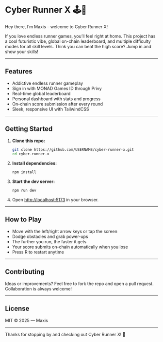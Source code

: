 # Cyber Runner X 🕹️🚀

Hey there, I’m Maxis – welcome to Cyber Runner X!

If you love endless runner games, you’ll feel right at home. This project has a cool futuristic vibe, global on-chain leaderboard, and multiple difficulty modes for all skill levels. Think you can beat the high score? Jump in and show your skills!

---

## Features

- Addictive endless runner gameplay  
- Sign in with MONAD Games ID through Privy  
- Real-time global leaderboard  
- Personal dashboard with stats and progress  
- On-chain score submission after every round  
- Sleek, responsive UI with TailwindCSS

---

## Getting Started

1. **Clone this repo:**
    ```bash
    git clone https://github.com/USERNAME/cyber-runner-x.git
    cd cyber-runner-x
    ```
2. **Install dependencies:**
    ```bash
    npm install
    ```
3. **Start the dev server:**
    ```bash
    npm run dev
    ```
4. Open [http://localhost:5173](http://localhost:5173) in your browser.

---

## How to Play

- Move with the left/right arrow keys or tap the screen  
- Dodge obstacles and grab power-ups  
- The further you run, the faster it gets  
- Your score submits on-chain automatically when you lose  
- Press R to restart anytime

---

## Contributing

Ideas or improvements? Feel free to fork the repo and open a pull request. Collaboration is always welcome!

---

## License

MIT © 2025 — Maxis

---

Thanks for stopping by and checking out Cyber Runner X! 🚀
